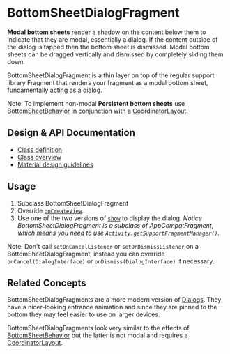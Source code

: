 <!--docs:
title: "Modal Bottom Sheets"
layout: detail
section: components
excerpt: "BottomSheetDialogFragment makes it easy to implement modal bottom sheets, dialogs that render a shadow on the content below them to indicate that they are modal."
iconId: bottom_sheet
path: /catalog/bottom-sheet-dialog-fragment/
-->

# BottomSheetDialogFragment

**Modal bottom sheets** render a shadow on the content below them to indicate
that they are modal, essentially a dialog. If the content outside of the dialog
is tapped then the bottom sheet is dismissed. Modal bottom sheets can be dragged
vertically and dismissed by completely sliding them down.

BottomSheetDialogFragment is a thin layer on top of the regular support library
Fragment that renders your fragment as a modal bottom sheet, fundamentally
acting as a dialog.

Note: To implement non-modal **Persistent bottom sheets** use
[BottomSheetBehavior](/material-components/material-components-android/blob/master/docs/components/BottomSheetBehavior.md)
in conjunction with a
[CoordinatorLayout](/material-components/material-components-android/blob/master/docs/components/CoordinatorLayout.md).

## Design & API Documentation

-   [Class definition](https://github.com/material-components/material-components-android/tree/master/lib/src/android/support/design/widget/BottomSheetDialogFragment.java)
    <!--{: .icon-list-item.icon-list-item--spec }-->
    <!-- Styles for list items requiring icons instead of standard bullets. -->
-   [Class overview](https://developer.android.com/reference/android/support/design/widget/BottomSheetDialogFragment.html)
    <!--{: .icon-list-item.icon-list-item--spec }-->
-   [Material design guidelines](https://material.io/guidelines/components/bottom-sheets.html#bottom-sheets-modal-bottom-sheets)
    <!--{: .icon-list-item.icon-list-item--spec }-->
<!--{: .icon-list }--> <!-- Style for a list that requires icons instead of standard bullets. -->

## Usage

1.  Subclass BottomSheetDialogFragment
2.  Override
    [`onCreateView`](https://developer.android.com/reference/android/app/Fragment.html#onCreateView\(android.view.LayoutInflater,%20android.view.ViewGroup,%20android.os.Bundle\)).
3.  Use one of the two versions of
    [`show`](https://developer.android.com/reference/android/support/v4/app/DialogFragment.html#show\(android.support.v4.app.FragmentManager,%20java.lang.String\))
    to display the dialog. *Notice BottomSheetDialogFragment is a subclass of
    AppCompatFragment, which means you need to use
    `Activity.getSupportFragmentManager()`.*

Note: Don't call `setOnCancelListener` or `setOnDismissListener` on a
BottomSheetDialogFragment, instead you can override `onCancel(DialogInterface)`
or `onDismiss(DialogInterface)` if necessary.

## Related Concepts

BottomSheetDialogFragments are a more modern version of
[Dialogs](https://developer.android.com/guide/topics/ui/dialogs.html). They have
a nicer-looking entrance animation and since they are pinned to the bottom they
may feel easier to use on larger devices.

BottomSheetDialogFragments look very similar to the effects of
[BottomSheetBehavior](/material-components/material-components-android/blob/master/docs/components/BottomSheetBehavior.md)
but the latter is not modal and requires a
[CoordinatorLayout](/material-components/material-components-android/blob/master/docs/components/CoordinatorLayout.md).
